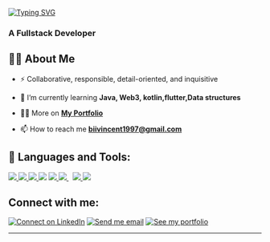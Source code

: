 [![Typing SVG](https://readme-typing-svg.herokuapp.com?duration=7000&color=%288CB8FF&vCenter=true&width=800&height=40&lines=Hello+|+Bonjour+;+Welcome+to+my+Github+profile+I'm+Vincent+Kipkirui+🌍 )](https://git.io/typing-svg)
<h3>A Fullstack Developer</h3>


## 🙋‍♂️ About Me

- ⚡ Collaborative, responsible, detail-oriented, and inquisitive
  
- 🌱 I’m currently learning **Java, Web3, kotlin,flutter,Data structures**

- 👨‍💻 More on **[My Portfolio](https://alain-kubwayo.web.app)**

- 📫 How to reach me **biivincent1997@gmail.com**


## 🚀 Languages and Tools:

<p align="left"> 
    <a href="https://developer.mozilla.org/en-US/docs/Web/JavaScript" target="_blank"> <img src="https://img.icons8.com/color/48/000000/javascript.png"/> </a> 
    <a href="https://reactjs.org/" target="_blank"> <img src="https://img.icons8.com/color/48/000000/react-native.png"/> </a>
    <a href="https://www.w3.org/html/" target="_blank"> <img src="https://img.icons8.com/color/48/000000/html-5.png"/> </a> 
    <a href="https://www.w3schools.com/css/" target="_blank"> <img src="https://img.icons8.com/color/48/000000/css3.png"/></a> 
    <a href="https://www.java.com" target="_blank"> <img src="https://img.icons8.com/color/48/000000/java-coffee-cup-logo.png"/> </a>
    <a style="padding-right:8px;" href="https://www.mysql.com/" target="_blank"> <img src="https://img.icons8.com/fluent/50/000000/mysql-logo.png"/> </a>
    <a href="https://firebase.google.com/" target="_blank"> <img src="https://img.icons8.com/color/48/000000/firebase.png"/> </a>  
    <a href="https://git-scm.com/" target="_blank"> <img src="https://img.icons8.com/color/48/000000/git.png"/> </a> 
</p>

## Connect with me:
<p align="left">

[![Connect on LinkedIn](https://img.shields.io/badge/--linkedin?label=LinkedIn&logo=LinkedIn&style=social)](https://www.linkedin.com/in/alain-honore-kubwayo-58633b247/) [![Send me email](https://img.shields.io/badge/--gmail?label=Gmail&logo=Gmail&style=social)](mailto:ahkubwayo@gmail.com) [![See my portfolio](https://img.shields.io/badge/--portfolio?label=Portfolio&logo=portfolio&style=social)](https://alain-kubwayo.web.app)
___
</p>

